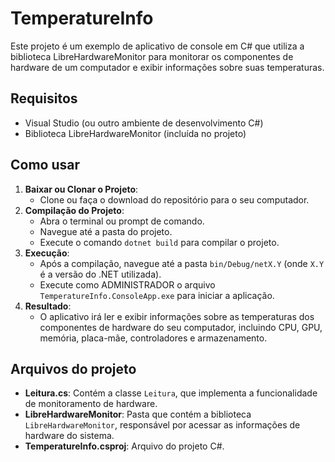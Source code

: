 # TemperatureInfo

Este projeto é um exemplo de aplicativo de console em C# que utiliza a biblioteca LibreHardwareMonitor para monitorar os componentes de hardware de um computador e exibir informações sobre suas temperaturas.

## Requisitos

- Visual Studio (ou outro ambiente de desenvolvimento C#)
- Biblioteca LibreHardwareMonitor (incluída no projeto)

## Como usar

1. **Baixar ou Clonar o Projeto**:
   - Clone ou faça o download do repositório para o seu computador.
2. **Compilação do Projeto**:
   - Abra o terminal ou prompt de comando.
   - Navegue até a pasta do projeto.
   - Execute o comando `dotnet build` para compilar o projeto.
3. **Execução**:
   - Após a compilação, navegue até a pasta `bin/Debug/netX.Y` (onde `X.Y` é a versão do .NET utilizada).
   - Execute como ADMINISTRADOR o arquivo `TemperatureInfo.ConsoleApp.exe` para iniciar a aplicação.
4. **Resultado**:
   - O aplicativo irá ler e exibir informações sobre as temperaturas dos componentes de hardware do seu computador, incluindo CPU, GPU, memória, placa-mãe, controladores e armazenamento.

## Arquivos do projeto

- **Leitura.cs**: Contém a classe `Leitura`, que implementa a funcionalidade de monitoramento de hardware.
- **LibreHardwareMonitor**: Pasta que contém a biblioteca `LibreHardwareMonitor`, responsável por acessar as informações de hardware do sistema.
- **TemperatureInfo.csproj**: Arquivo do projeto C#.
